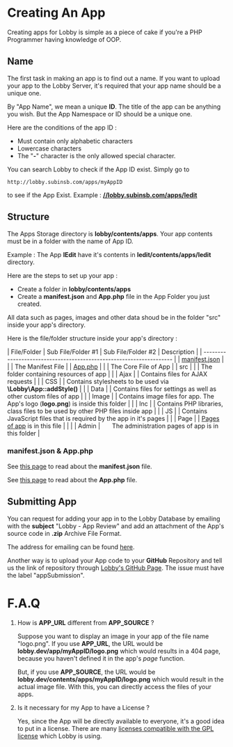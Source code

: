 # Creating An App

Creating apps for Lobby is simple as a piece of cake if you're a PHP Programmer having knowledge of OOP.

## Name

The first task in making an app is to find out a name. If you want to upload your app to the Lobby Server, it's required that your app name should be a unique one.

By "App Name", we mean a unique **ID**. The title of the app can be anything you wish. But the App Namespace or ID should be a unique one.

Here are the conditions of the app ID :

- Must contain only alphabetic characters
- Lowercase characters
- The "**-**" character is the only allowed special character.

You can search Lobby to check if the App ID exist. Simply go to
```
http://lobby.subinsb.com/apps/myAppID
```
to see if the App Exist. Example : **[//lobby.subinsb.com/apps/ledit](/apps/ledit)**

## Structure

The Apps Storage directory is **lobby/contents/apps**. Your app contents must be in a folder with the name of App ID.

Example : The App **lEdit** have it's contents in **ledit/contents/apps/ledit** directory.

Here are the steps to set up your app :

- Create a folder in **lobby/contents/apps**
- Create a **manifest.json** and **App.php** file in the App Folder you just created.

All data such as pages, images and other data shoud be in the folder "src" inside your app's directory.

Here is the file/folder structure inside your app's directory :

| File/Folder | Sub File/Folder #1 | Sub File/Folder #2 | Description |
| ------------------------------------------------------------------- |
| [manifest.json](app/manifest.json) |  |  | The Manifest File |
| [App.php](app/App.php) | | | The Core File of App |
| src | | | The folder containing resources of app |
| | Ajax | | Contains files for AJAX requests |
| | CSS | | Contains stylesheets to be used via **\Lobby\App::addStyle()** |
| | Data | | Contains files for settings as well as other custom files of app |
| | Image | | Contains image files for app. The App's logo (**logo.png**) is inside this folder |
| | Inc | | Contains PHP libraries, class files to be used by other PHP files inside app |
| | JS | | Contains JavaScript files that is required by the app in it's pages |
| | Page | | [Pages of app](app/pages) is in this file |
| |  | Admin | &nbsp;&nbsp;&nbsp;&nbsp;&nbsp;&nbsp;The administration pages of app is in this folder |

### manifest.json & App.php

See [this page](app/manifest.json) to read about the **manifest.json** file.

See [this page](app/App.php) to read about the **App.php** file.

## Submitting App

You can request for adding your app in to the Lobby Database by emailing with the **subject** "Lobby - App Review" and add an attachment of the App's source code in **.zip** Archive File Format.

The address for emailing can be found [here](/docs/contact).

Another way is to upload your App code to your **GitHub** Repository and tell us the link of repository through [Lobby's GitHub Page](https://github.com/subins2000/lobby/issues). The issue must have the label "appSubmission".

# F.A.Q

1. How is **APP_URL** different from **APP_SOURCE** ?

	Suppose you want to display an image in your app of the file name "logo.png". If you use **APP_URL**, the URL would be **lobby.dev/app/myAppID/logo.png** which would results in a 404 page, because you haven't defined it in the app's _page_ function.
	
	But, if you use **APP_SOURCE**, the URL would be **lobby.dev/contents/apps/myAppID/logo.png** which would result in the actual image file. With this, you can directly access the files of your apps.
	
2. Is it necessary for my App to have a License ?

	Yes, since the App will be directly available to everyone, it's a good idea to put in a license. There are many [licenses compatible with the GPL license](http://www.gnu.org/licenses/license-list.html#GPLCompatibleLicenses) which Lobby is using.
